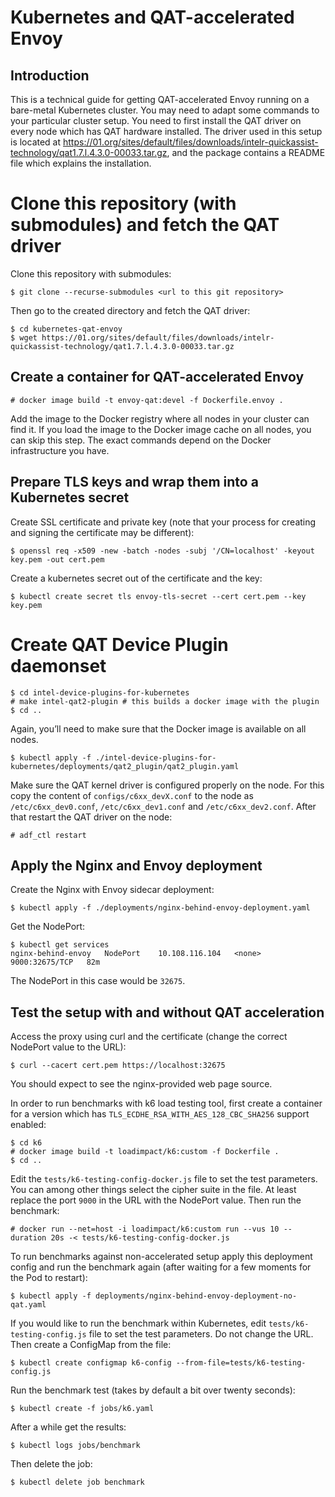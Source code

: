 # Kubernetes and QAT-accelerated Envoy

## Introduction

This is a technical guide for getting QAT-accelerated Envoy running on a bare-metal Kubernetes cluster. You may need to adapt some commands to your particular cluster setup. You need to first install the QAT driver on every node which has QAT hardware installed. The driver used in this setup is located at https://01.org/sites/default/files/downloads/intelr-quickassist-technology/qat1.7.l.4.3.0-00033.tar.gz, and the package contains a README file which explains the installation.

# Clone this repository (with submodules) and fetch the QAT driver

Clone this repository with submodules:

    $ git clone --recurse-submodules <url to this git repository>

Then go to the created directory and fetch the QAT driver:

    $ cd kubernetes-qat-envoy
    $ wget https://01.org/sites/default/files/downloads/intelr-quickassist-technology/qat1.7.l.4.3.0-00033.tar.gz

## Create a container for QAT-accelerated Envoy

    # docker image build -t envoy-qat:devel -f Dockerfile.envoy .

Add the image to the Docker registry where all nodes in your cluster can find it. If you load the image to the Docker image cache on all nodes, you can skip this step. The exact commands depend on the Docker infrastructure you have.

## Prepare TLS keys and wrap them into a Kubernetes secret

Create SSL certificate and private key (note that your process for creating and signing the certificate may be different):

    $ openssl req -x509 -new -batch -nodes -subj '/CN=localhost' -keyout key.pem -out cert.pem

Create a kubernetes secret out of the certificate and the key:

    $ kubectl create secret tls envoy-tls-secret --cert cert.pem --key key.pem

# Create QAT Device Plugin daemonset

    $ cd intel-device-plugins-for-kubernetes
    # make intel-qat2-plugin # this builds a docker image with the plugin
    $ cd ..

Again, you’ll need to make sure that the Docker image is available on all nodes.

    $ kubectl apply -f ./intel-device-plugins-for-kubernetes/deployments/qat2_plugin/qat2_plugin.yaml

Make sure the QAT kernel driver is configured properly on the node. For this copy the content of `configs/c6xx_devX.conf` to the node as `/etc/c6xx_dev0.conf`, `/etc/c6xx_dev1.conf` and `/etc/c6xx_dev2.conf`. After that restart the QAT driver on the node:

    # adf_ctl restart

## Apply the Nginx and Envoy deployment

Create the Nginx with Envoy sidecar deployment:

    $ kubectl apply -f ./deployments/nginx-behind-envoy-deployment.yaml

Get the NodePort:

    $ kubectl get services
    nginx-behind-envoy   NodePort    10.108.116.104   <none>        9000:32675/TCP   82m

The NodePort in this case would be `32675`.

## Test the setup with and without QAT acceleration

Access the proxy using curl and the certificate (change the correct NodePort value to the URL):

    $ curl --cacert cert.pem https://localhost:32675

You should expect to see the nginx-provided web page source.

In order to run benchmarks with k6 load testing tool, first create a
container for a version which has
`TLS_ECDHE_RSA_WITH_AES_128_CBC_SHA256` support enabled:

    $ cd k6
    # docker image build -t loadimpact/k6:custom -f Dockerfile .
    $ cd ..

Edit the `tests/k6-testing-config-docker.js` file to set the test parameters.  You can among other things select the cipher suite in the file. At least replace the port `9000` in the URL with the NodePort value.  Then run the benchmark:

    # docker run --net=host -i loadimpact/k6:custom run --vus 10 --duration 20s -< tests/k6-testing-config-docker.js

To run benchmarks against non-accelerated setup apply this deployment config and run the benchmark again (after waiting for a few moments for the Pod to restart):

    $ kubectl apply -f deployments/nginx-behind-envoy-deployment-no-qat.yaml

If you would like to run the benchmark within Kubernetes, edit `tests/k6-testing-config.js` file to set the test parameters. Do not change the URL. Then create a ConfigMap from the file:

    $ kubectl create configmap k6-config --from-file=tests/k6-testing-config.js

Run the benchmark test (takes by default a bit over twenty seconds):

    $ kubectl create -f jobs/k6.yaml

After a while get the results:

    $ kubectl logs jobs/benchmark

Then delete the job:

    $ kubectl delete job benchmark

